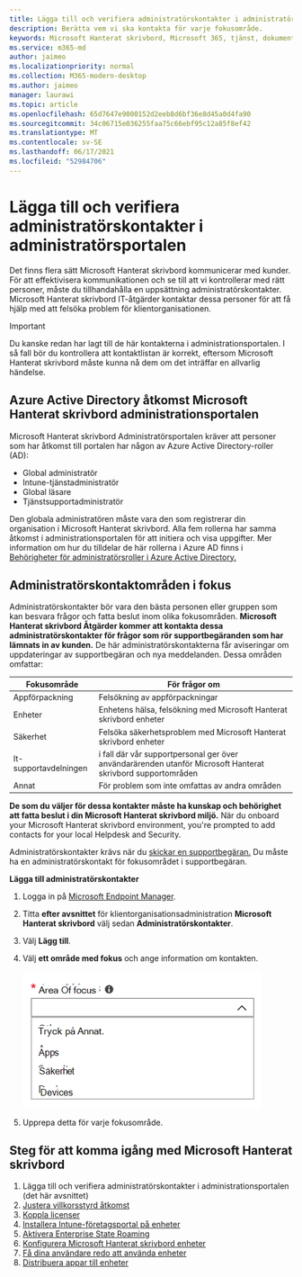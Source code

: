 ```yaml
---
title: Lägga till och verifiera administratörskontakter i administratörsportalen
description: Berätta vem vi ska kontakta för varje fokusområde.
keywords: Microsoft Hanterat skrivbord, Microsoft 365, tjänst, dokumentation
ms.service: m365-md
author: jaimeo
ms.localizationpriority: normal
ms.collection: M365-modern-desktop
ms.author: jaimeo
manager: laurawi
ms.topic: article
ms.openlocfilehash: 65d7647e9000152d2eeb8d6bf36e8d45a0d4fa90
ms.sourcegitcommit: 34c06715e036255faa75c66ebf95c12a85f8ef42
ms.translationtype: MT
ms.contentlocale: sv-SE
ms.lasthandoff: 06/17/2021
ms.locfileid: "52984706"
---
```

# <a name="add-and-verify-admin-contacts-in-the-admin-portal"></a>Lägga till och verifiera administratörskontakter i administratörsportalen

Det finns flera sätt Microsoft Hanterat skrivbord kommunicerar med kunder. För att effektivisera kommunikationen och se till att vi kontrollerar med rätt personer, måste du tillhandahålla en uppsättning administratörskontakter. Microsoft Hanterat skrivbord IT-åtgärder kontaktar dessa personer för att få hjälp med att felsöka problem för klientorganisationen.

> [!IMPORTANT]
> Du kanske redan har lagt till de här kontakterna i administrationsportalen. I så fall bör du kontrollera att kontaktlistan är korrekt, eftersom  Microsoft Hanterat skrivbord måste kunna nå dem om det inträffar en allvarlig händelse.

## <a name="azure-active-directory-access-for-microsoft-managed-desktop-admin-portal"></a>Azure Active Directory åtkomst Microsoft Hanterat skrivbord administrationsportalen

Microsoft Hanterat skrivbord Administratörsportalen kräver att personer som har åtkomst till portalen har någon av Azure Active Directory-roller (AD):
- Global administratör
- Intune-tjänstadministratör
- Global läsare
- Tjänstsupportadministratör

Den globala administratören måste vara den som registrerar din organisation i Microsoft Hanterat skrivbord. Alla fem rollerna har samma åtkomst i administrationsportalen för att initiera och visa uppgifter. Mer information om hur du tilldelar de här rollerna i Azure AD finns i [Behörigheter för administratörsroller i Azure Active Directory.](/azure/active-directory/users-groups-roles/directory-assign-admin-roles) 

## <a name="admin-contact-areas-of-focus"></a>Administratörskontaktområden i fokus

Administratörskontakter bör vara den bästa personen eller gruppen som kan besvara frågor och fatta beslut inom olika fokusområden. **Microsoft Hanterat skrivbord Åtgärder kommer att kontakta dessa administratörskontakter för frågor som rör supportbegäranden som har lämnats in av kunden.** De här administratörskontakterna får aviseringar om uppdateringar av supportbegäran och nya meddelanden. Dessa områden omfattar:

Fokusområde | För frågor om
--- | ---
Appförpackning | Felsökning av appförpackningar
Enheter | Enhetens hälsa, felsökning med Microsoft Hanterat skrivbord enheter
Säkerhet | Felsöka säkerhetsproblem med Microsoft Hanterat skrivbord enheter
It-supportavdelningen | i fall där vår supportpersonal ger över användarärenden utanför Microsoft Hanterat skrivbord supportområden 
Annat | För problem som inte omfattas av andra områden

**De som du väljer för dessa kontakter måste ha kunskap och behörighet att fatta beslut i din Microsoft Hanterat skrivbord miljö.** När du onboard your Microsoft Hanterat skrivbord environment, you're prompted to add contacts for your local Helpdesk and Security. 

Administratörskontakter krävs när du [skickar en supportbegäran.](../service-description/support.md) Du måste ha en administratörskontakt för fokusområdet i supportbegäran. 

**Lägga till administratörskontakter**

1.  Logga in på [Microsoft Endpoint Manager](https://endpoint.microsoft.com). 

2.  Titta **efter avsnittet** för klientorganisationsadministration **Microsoft Hanterat skrivbord** välj sedan **Administratörskontakter**. 

3. Välj **Lägg till**.

4.  Välj **ett område med fokus** och ange information om kontakten. 

    ![listan över fokusområden, till exempel Andra, Appar och Säkerhet](../../media/areaoffocus.png)

5. Upprepa detta för varje fokusområde. 

## <a name="steps-to-get-started-with-microsoft-managed-desktop"></a>Steg för att komma igång med Microsoft Hanterat skrivbord

1. Lägga till och verifiera administratörskontakter i administrationsportalen (det här avsnittet)
2. [Justera villkorsstyrd åtkomst](conditional-access.md)
3. [Koppla licenser](assign-licenses.md)
4. [Installera Intune-företagsportal på enheter](company-portal.md)
5. [Aktivera Enterprise State Roaming](enterprise-state-roaming.md)
6. [Konfigurera Microsoft Hanterat skrivbord enheter](set-up-devices.md)
7. [Få dina användare redo att använda enheter](get-started-devices.md)
8. [Distribuera appar till enheter](deploy-apps.md)
